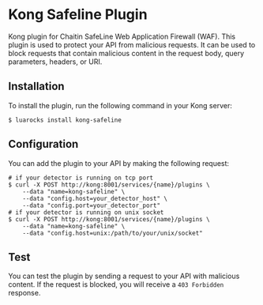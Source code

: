# Kong Safeline Plugin
Kong plugin for Chaitin SafeLine Web Application Firewall (WAF). This plugin is used to protect your API from malicious requests. It can be used to block requests that contain malicious content in the request body, query parameters, headers, or URI.

## Installation
To install the plugin, run the following command in your Kong server:

```shell
$ luarocks install kong-safeline
```

## Configuration
You can add the plugin to your API by making the following request:

```shell
# if your detector is running on tcp port
$ curl -X POST http://kong:8001/services/{name}/plugins \
    --data "name=kong-safeline" \
    --data "config.host=your_detector_host" \
    --data "config.port=your_detector_port"
# if your detector is running on unix socket
$ curl -X POST http://kong:8001/services/{name}/plugins \
    --data "name=kong-safeline" \
    --data "config.host=unix:/path/to/your/unix/socket"
```

## Test
You can test the plugin by sending a request to your API with malicious content. If the request is blocked, you will receive a `403 Forbidden` response.

